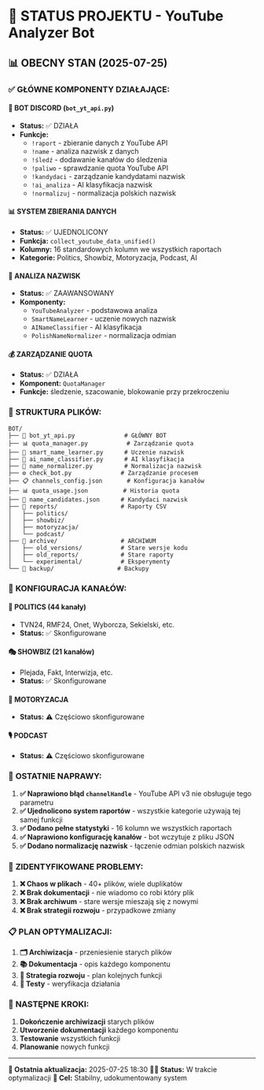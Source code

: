 # 🎯 STATUS PROJEKTU - YouTube Analyzer Bot

## 📊 **OBECNY STAN (2025-07-25)**

### ✅ **GŁÓWNE KOMPONENTY DZIAŁAJĄCE:**

#### 🤖 **BOT DISCORD (`bot_yt_api.py`)**
- **Status:** ✅ DZIAŁA
- **Funkcje:** 
  - `!raport` - zbieranie danych z YouTube API
  - `!name` - analiza nazwisk z danych
  - `!śledź` - dodawanie kanałów do śledzenia
  - `!paliwo` - sprawdzanie quota YouTube API
  - `!kandydaci` - zarządzanie kandydatami nazwisk
  - `!ai_analiza` - AI klasyfikacja nazwisk
  - `!normalizuj` - normalizacja polskich nazwisk

#### 📊 **SYSTEM ZBIERANIA DANYCH**
- **Status:** ✅ UJEDNOLICONY
- **Funkcja:** `collect_youtube_data_unified()`
- **Kolumny:** 16 standardowych kolumn we wszystkich raportach
- **Kategorie:** Politics, Showbiz, Motoryzacja, Podcast, AI

#### 🧠 **ANALIZA NAZWISK**
- **Status:** ✅ ZAAWANSOWANY
- **Komponenty:**
  - `YouTubeAnalyzer` - podstawowa analiza
  - `SmartNameLearner` - uczenie nowych nazwisk
  - `AINameClassifier` - AI klasyfikacja
  - `PolishNameNormalizer` - normalizacja odmian

#### 💰 **ZARZĄDZANIE QUOTA**
- **Status:** ✅ DZIAŁA
- **Komponent:** `QuotaManager`
- **Funkcje:** śledzenie, szacowanie, blokowanie przy przekroczeniu

### 📁 **STRUKTURA PLIKÓW:**

```
BOT/
├── 🤖 bot_yt_api.py              # GŁÓWNY BOT
├── 📊 quota_manager.py           # Zarządzanie quota
├── 🧠 smart_name_learner.py      # Uczenie nazwisk
├── 🤖 ai_name_classifier.py      # AI klasyfikacja
├── 🔄 name_normalizer.py         # Normalizacja nazwisk
├── ⚙️ check_bot.py              # Zarządzanie procesem
├── 📋 channels_config.json       # Konfiguracja kanałów
├── 📊 quota_usage.json          # Historia quota
├── 🧠 name_candidates.json      # Kandydaci nazwisk
├── 📁 reports/                  # Raporty CSV
│   ├── politics/
│   ├── showbiz/
│   ├── motoryzacja/
│   └── podcast/
├── 📁 archive/                  # ARCHIWUM
│   ├── old_versions/           # Stare wersje kodu
│   ├── old_reports/            # Stare raporty
│   └── experimental/           # Eksperymenty
└── 📁 backup/                  # Backupy
```

### 🎯 **KONFIGURACJA KANAŁÓW:**

#### 📰 **POLITICS (44 kanały)**
- TVN24, RMF24, Onet, Wyborcza, Sekielski, etc.
- **Status:** ✅ Skonfigurowane

#### 🎭 **SHOWBIZ (21 kanałów)**
- Plejada, Fakt, Interwizja, etc.
- **Status:** ✅ Skonfigurowane

#### 🚗 **MOTORYZACJA**
- **Status:** ⚠️ Częściowo skonfigurowane

#### 🎙️ **PODCAST**
- **Status:** ⚠️ Częściowo skonfigurowane

### 🔧 **OSTATNIE NAPRAWY:**

1. **✅ Naprawiono błąd `channelHandle`** - YouTube API v3 nie obsługuje tego parametru
2. **✅ Ujednolicono system raportów** - wszystkie kategorie używają tej samej funkcji
3. **✅ Dodano pełne statystyki** - 16 kolumn we wszystkich raportach
4. **✅ Naprawiono konfigurację kanałów** - bot wczytuje z pliku JSON
5. **✅ Dodano normalizację nazwisk** - łączenie odmian polskich nazwisk

### 🚨 **ZIDENTYFIKOWANE PROBLEMY:**

1. **❌ Chaos w plikach** - 40+ plików, wiele duplikatów
2. **❌ Brak dokumentacji** - nie wiadomo co robi który plik
3. **❌ Brak archiwum** - stare wersje mieszają się z nowymi
4. **❌ Brak strategii rozwoju** - przypadkowe zmiany

### 📋 **PLAN OPTYMALIZACJI:**

1. **🗂️ Archiwizacja** - przeniesienie starych plików
2. **📚 Dokumentacja** - opis każdego komponentu
3. **🎯 Strategia rozwoju** - plan kolejnych funkcji
4. **🧪 Testy** - weryfikacja działania

### 🎯 **NASTĘPNE KROKI:**

1. **Dokończenie archiwizacji** starych plików
2. **Utworzenie dokumentacji** każdego komponentu
3. **Testowanie** wszystkich funkcji
4. **Planowanie** nowych funkcji

---

**📅 Ostatnia aktualizacja:** 2025-07-25 18:30
**👨‍💻 Status:** W trakcie optymalizacji
**🎯 Cel:** Stabilny, udokumentowany system 
